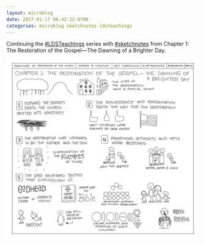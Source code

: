 ```yaml
---
layout: microblog
date: 2017-01-17 06:43:22-0700
categories: microblog sketchnotes ldsteachings
---
```

Continuing the [#LDSTeachings](/categories/ldsteachings) series with [#sketchnotes](/categories/sketchnotes) from Chapter 1: The Restoration of the Gospel—The Dawning of a Brighter Day.

![Chapter 1 Sketchnotes](/images/microblog/201701170643.jpg)
